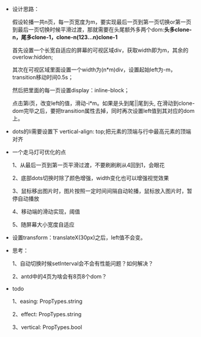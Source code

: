 * 设计思路：

    假设轮播一共n页，每一页宽度为m，要实现最后一页到第一页切换or第一页到最后一页切换时候平滑过渡，那就需要在头尾额外多两个dom:**头多clone-n，尾多clone-1，clone-n(123...n)clone-1**

    首先设置一个长宽自适应的屏幕的可视区域div，获取width即为m，其余的overlow:hidden;

    其次在可视区域里面设置一个width为(n*m)div，设置起始left为-m，transition移动时间0.5s；

    然后把里面的每一页设置display：inline-block；

    点击第i页，改变left的值，滑动-i*m。如果是头到尾||尾到头, 在滑动到clone-dom完毕之后，要把transition属性去掉，同时再次设置left值到其对应的dom上。


* dots的li需要设置下 vertical-align: top;把元素的顶端与行中最高元素的顶端对齐

* 一个走马灯可优化的点

    1、从最后一页到第一页平滑过渡，不要刷刷刷从4回到1，会眼花

    2、底部dots切换时除了颜色增强，width变化也可以增强视觉效果

    3、鼠标移出图片时，图片按照一定时间间隔自动轮播，鼠标放入图片时，暂停自动播放

    4、移动端的滑动实现，阈值

    5、随屏幕大小宽度自适应

* 设置transform：translateX(30px)之后，left值不会变。

* 思考：

    1、自动切换时候setInterval会不会有性能问题？如何解决？

    2、antd中的4页为啥会有8页8个dom？

* todo

    1、easing: PropTypes.string
   
    2、effect: PropTypes.string

    3、vertical: PropTypes.bool
